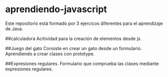 # aprendiendo-javascript
Este repositorio está formado por 3 ejercicos diferentes para el aprendizaje de Java. 

##calculadora
Acitividad para la creación de elementos desde js.

##Juego del gato
Consiste en crear un gato desde un formulario. Aprendiendo a crear clases con prototype.

##Expresiones regulares.
Formulario que comprueba las clases mediante expresiones regulares.
